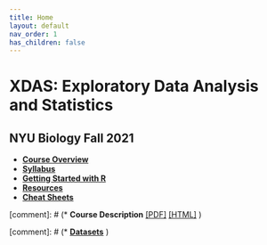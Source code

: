 ```yaml
---
title: Home
layout: default
nav_order: 1
has_children: false
---
```


# XDAS: Exploratory Data Analysis and Statistics
## NYU Biology Fall 2021

* [**Course Overview**](overview.md)
* [**Syllabus**](syllabus.html)
* [**Getting Started with R**](learning_r/)
* [**Resources**](references/)
* [**Cheat Sheets**](cheatsheets/)



[comment]: # (* **Course Description**  [\[PDF\]](XDAS_Overview_2020.pdf)  [\[HTML\]](https://docs.google.com/document/d/1lwyl5Kbgm2uZJ81PoIW523RXrDjf_R0IuRQYL2P7Sgk/edit?usp=sharing) )


[comment]: # (* [**Datasets**](datasets.md) )
